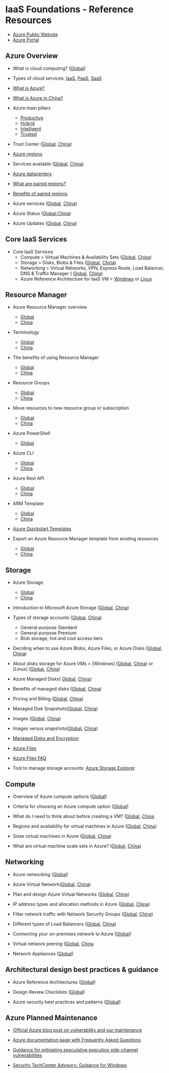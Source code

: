 # IaaS Foundations - Reference Resources

* [Azure Public Website](https://www.azurec.n/en-us)
* [Azure Portal](https://portal.azure.cn)

## Azure Overview

* What is cloud computing? ([Global](https://azure.microsoft.com/en-us/overview/what-is-cloud-computing/))

* Types of cloud services: [IaaS](https://azure.microsoft.com/en-us/overview/what-is-iaas/), [PaaS](https://azure.microsoft.com/en-us/overview/what-is-paas/), [SaaS](https://azure.microsoft.com/en-us/overview/what-is-saas/)
* [What is Azure?](https://www.azure.cn/en-us/home/features/what-is-azure/) 
* [What is Azure in China?](https://www.azure.cn/en-us/home/features/what-is-azure/)
* Azure main pillars
  * [Productive](https://azure.microsoft.com/en-us/overview/productivity/)
  * [Hybrid](https://azure.microsoft.com/en-us/overview/hybrid-cloud/)
  * [Intelligent](https://azure.microsoft.com/en-us/overview/intelligent/)
  * [Trusted](https://azure.microsoft.com/en-us/overview/trusted-cloud/)
 

* Trust Center ([Global](https://www.microsoft.com/en-us/trustcenter), [China](https://www.trustcenter.cn/en-us/))


* [Azure regions](https://azure.microsoft.com/en-us/regions/) 
* Services available ([Global](https://azure.microsoft.com/en-us/regions/), [China](https://docs.microsoft.com/en-us/azure/china/china-get-started-service-availability))
* [Azure datacenters](https://azure.microsoft.com/en-us/overview/datacenters/)

* [What are paired regions?](https://docs.microsoft.com/en-us/azure/best-practices-availability-paired-regions#what-are-paired-regions)
* [Benefits of paired regions](https://docs.microsoft.com/en-us/azure/best-practices-availability-paired-regions#benefits-of-paired-regions)

* Azure services ([Global](https://docs.microsoft.com/en-us/azure/#pivot=products&panel=all), [China](https://docs.azure.cn/zh-cn/#pivot=products))

* Azure Status ([Global](https://azure.microsoft.com/en-us/status/),[China](https://www.azure.cn/en-us/support/service-dashboard/))

* Azure Updates ([Global](https://azure.microsoft.com/en-gb/updates/), [China](https://www.azure.cn/en-us/blog/))



## Core IaaS Services

* Core IaaS Services
    * Compute > Virtual Machines & Availability Sets ([Global](https://docs.microsoft.com/en-us/azure/#pivot=products&panel=Compute), [China](https://docs.azure.cn/zh-cn/#pivot=products&panel=Compute))
    * Storage > Disks, Blobs & Files ([Global](https://docs.microsoft.com/en-us/azure/#pivot=products&panel=storage), [China](https://docs.azure.cn/zh-cn/#pivot=products&panel=storage))
    * Networking > Virtual Networks, VPN, Express Route, Load Balancer, DNS & Traffic Manager ( [Global](https://docs.microsoft.com/en-us/azure/#pivot=products&panel=networking), [China](https://docs.azure.cn/zh-cn/#pivot=products&panel=network))
    * Azure Reference Architecture for IaaS VM > [Windows](https://docs.microsoft.com/en-us/azure/architecture/reference-architectures/virtual-machines-windows/) or [Linux](https://docs.microsoft.com/en-us/azure/architecture/reference-architectures/virtual-machines-linux/)


## Resource Manager

* Azure Resource Manager overview 
  * [Global](https://docs.microsoft.com/en-us/azure/azure-resource-manager/resource-group-overview)
  * [China](https://docs.azure.cn/zh-cn/azure-resource-manager/resource-group-overview)
* Terminology
  * [Global](https://docs.microsoft.com/en-us/azure/azure-resource-manager/resource-group-overview#terminology)
  * [China](https://docs.azure.cn/zh-cn/azure-resource-manager/resource-group-overview#terminology)

* The benefits of using Resource Manager
  * [Global](https://docs.microsoft.com/en-us/azure/azure-resource-manager/resource-group-overview#the-benefits-of-using-resource-manager)
  * [China](https://docs.azure.cn/zh-cn/azure-resource-manager/resource-group-overview#the-benefits-of-using-resource-manager)

*  Resource Groups  
    * [Global](https://docs.microsoft.com/en-us/azure/azure-resource-manager/resource-group-overview#resource-groups)
    * [China](https://docs.azure.cn/zh-cn/azure-resource-manager/resource-group-overview#resource-groups)

* Move resources to new resource group or subscription
  * [Global](https://docs.microsoft.com/en-us/azure/azure-resource-manager/resource-group-move-resources)
  * [China](https://docs.azure.cn/zh-cn/azure-resource-manager/resource-group-move-resources)

* Azure PowerShell
  * [Global](https://docs.microsoft.com/en-us/powershell/azure)

* Azure CLI
  * [Global](https://docs.microsoft.com/en-us/cli/azure/overview)
  * [China](https://docs.azure.cn/zh-cn/cli/?view=azure-cli-latest)

* Azure Rest API 
  * [Global](https://docs.microsoft.com/en-us/rest/api/)
  * [China](https://docs.microsoft.com/en-us/rest/api/)

* ARM Template
  * [Global](https://docs.microsoft.com/en-us/azure/azure-resource-manager/resource-group-overview#template-deployment)
  * [China](https://docs.azure.cn/zh-cn/azure-resource-manager/resource-group-overview#template-deployment)

* [Azure Quickstart Templates](https://azure.microsoft.com/en-us/resources/templates/)

* Export an Azure Resource Manager template from existing resources
  * [Global](https://docs.microsoft.com/en-us/azure/azure-resource-manager/resource-manager-export-template)
  * [China](https://docs.azure.cn/azure-resource-manager/resource-manager-export-template)


## Storage

* Azure Storage
  * [Global](https://docs.microsoft.com/en-us/azure/storage/)
  * [China](https://docs.azure.cn/zh-cn/storage/)
* Introduction to Microsoft Azure Storage ([Global](https://docs.microsoft.com/en-us/azure/storage/common/storage-introduction), [China](https://docs.azure.cn/zh-cn/storage/common/storage-introduction))
* Types of storage accounts ([Global](https://docs.microsoft.com/en-us/azure/storage/common/storage-introduction#types-of-storage-accounts), [China](https://docs.azure.cn/zh-cn/storage/common/storage-introduction))
  * General-purpose Standard	
  * General-purpose Premium	
  * Blob storage, hot and cool access tiers

* Deciding when to use Azure Blobs, Azure Files, or Azure Disks ([Global](https://docs.microsoft.com/en-us/azure/storage/common/storage-decide-blobs-files-disks), [China](https://docs.azure.cn/zh-cn/storage/common/storage-decide-blobs-files-disks))

* About disks storage for Azure VMs > [Windows] ([Global](https://docs.microsoft.com/en-us/azure/virtual-machines/windows/about-disks-and-vhds), [China](https://docs.azure.cn/zh-cn/virtual-machines/windows/about-disks-and-vhds)) or [Linux] ([Global](https://docs.microsoft.com/en-us/azure/virtual-machines/linux/about-disks-and-vhds), [China](https://docs.azure.cn/zh-cn/virtual-machines/linux/about-disks-and-vhds))

* Azure Managed Disks( [Global](https://docs.microsoft.com/en-us/azure/virtual-machines/windows/managed-disks-overview), [China](https://docs.azure.cn/virtual-machines/windows/managed-disks-overview))

* Benefits of managed disks ([Global](https://docs.microsoft.com/en-us/azure/virtual-machines/windows/managed-disks-overview#benefits-of-managed-disks), [China](https://docs.microsoft.com/en-us/azure/virtual-machines/windows/managed-disks-overview#benefits-of-managed-disks))

* Pricing and Billing ([Global](https://docs.microsoft.com/en-us/azure/virtual-machines/windows/managed-disks-overview#pricing-and-billing), [China](https://docs.azure.cn/virtual-machines/windows/managed-disks-overview#pricing-and-billing))

* Managed Disk Snapshots([Global](https://docs.microsoft.com/en-us/azure/virtual-machines/windows/managed-disks-overview#managed-disk-snapshots), [China](https://docs.azure.cn/virtual-machines/windows/managed-disks-overview#managed-disk-snapshots))

* Images ([Global](https://docs.microsoft.com/en-us/azure/virtual-machines/windows/managed-disks-overview#images), [China](https://docs.azure.cn/virtual-machines/windows/managed-disks-overview#images))

* Images versus snapshots([Global](https://docs.microsoft.com/en-us/azure/virtual-machines/windows/managed-disks-overview#images-versus-snapshots), [China](https://docs.azure.cn/virtual-machines/windows/managed-disks-overview#images-versus-snapshots))

* [Managed Disks and Encryption](https://docs.microsoft.com/en-us/azure/virtual-machines/windows/managed-disks-overview#managed-disks-and-encryption)

* [Azure Files](https://docs.microsoft.com/en-us/azure/storage/files/storage-files-introduction)

* [Azure Files FAQ](https://docs.microsoft.com/en-us/azure/storage/files/storage-files-faq)

* Tool to manage storage accounts: [Azure Storage Explorer](https://azure.microsoft.com/en-us/features/storage-explorer/)

## Compute

* Overview of Azure compute options ([Global](https://docs.microsoft.com/en-us/azure/architecture/guide/technology-choices/compute-overview))

* Criteria for choosing an Azure compute option ([Global](https://docs.microsoft.com/en-us/azure/architecture/guide/technology-choices/compute-comparison))

* What do I need to think about before creating a VM? ([Global](https://docs.microsoft.com/en-us/azure/virtual-machines/windows/overview#what-do-i-need-to-think-about-before-creating-a-vm), [China](https://docs.azure.cn/virtual-machines/windows/overview#what-do-i-need-to-think-about-before-creating-a-vm)

* Regions and availability for virtual machines in Azure ([Global](https://docs.microsoft.com/en-us/azure/virtual-machines/windows/regions-and-availability), [China](https://docs.azure.cn/virtual-machines/windows/regions-and-availability))

* Sizes virtual machines in Azure ([Global](https://docs.microsoft.com/en-us/azure/virtual-machines/windows/sizes), [China](https://docs.azure.cn/virtual-machines/windows/sizes))

* What are virtual machine scale sets in Azure? ([Global](https://docs.microsoft.com/en-us/azure/virtual-machine-scale-sets/virtual-machine-scale-sets-overview), [China](https://docs.azure.cn/virtual-machine-scale-sets/virtual-machine-scale-sets-overview))



## Networking

* Azure networking ([Global](https://docs.microsoft.com/en-us/azure/networking/networking-overview))

* Azure Virtual Network([Global](https://docs.microsoft.com/en-us/azure/virtual-network/virtual-networks-overview), [China](https://docs.azure.cn/virtual-network/virtual-networks-overview))

* Plan and design Azure Virtual Networks ([Global](https://docs.microsoft.com/en-us/azure/virtual-network/virtual-network-vnet-plan-design-arm), [China](https://docs.azure.cn/virtual-network/virtual-network-vnet-plan-design-arm))

* IP address types and allocation methods in Azure ([Global](https://docs.microsoft.com/en-us/azure/virtual-network/virtual-network-ip-addresses-overview-arm), [China](https://docs.azure.cn/virtual-network/virtual-network-ip-addresses-overview-arm))

* Filter network traffic with Network Security Groups ([Global](https://docs.microsoft.com/en-us/azure/virtual-network/virtual-networks-nsg), [China](https://docs.azure.cn/virtual-network/virtual-networks-nsg))

* Different types of Load Balancers ([Global](https://docs.microsoft.com/en-us/azure/application-gateway/application-gateway-introduction#load-balancer-differences), [China](https://docs.azure.cn/application-gateway/application-gateway-introduction#load-balancer-differences))

* Connecting your on-premises network to Azure ([Global](https://docs.microsoft.com/en-us/azure/guidance/guidance-connecting-your-on-premises-network-to-azure))

* Virtual network peering ([Global](https://docs.microsoft.com/en-us/azure/virtual-network/virtual-network-peering-overview), [China]((https://docs.azure.cn/virtual-network/virtual-network-peering-overview))

* Network Appliances ([Global](https://azure.microsoft.com/en-us/solutions/network-appliances/))



## Architectural design best practices & guidance

* Azure Reference Architectures ([Global](https://docs.microsoft.com/en-us/azure/architecture/reference-architectures/))

* Design Review Checklists ([Global](https://docs.microsoft.com/en-us/azure/architecture/checklist/))

* Azure security best practices and patterns ([Global](https://docs.microsoft.com/en-us/azure/security/security-best-practices-and-patterns))



## Azure Planned Maintenance

* [Official Azure blog post on vulnerability and our maintenance](https://azure.microsoft.com/en-us/blog/securing-azure-customers-from-cpu-vulnerability/)

* [Azure documentation page with Frequently Asked Questions](https://docs.microsoft.com/en-us/azure/virtual-machines/windows/accelerated-maintenance)

* [Guidance for mitigating speculative execution side-channel vulnerabilities](https://docs.microsoft.com/en-us/azure/virtual-machines/windows/mitigate-se)
​
* [Security TechCenter Advisory: Guidance for Windows​](https://portal.msrc.microsoft.com/en-US/security-guidance/advisory/ADV180002)


